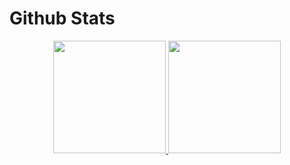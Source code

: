 # Github Stats
<!--
[![GitHub stats](https://github-readme-stats.vercel.app/api?username=nooblyh&count_private=true&show_icons=true&theme=algolia&&include_all_commits=true)](https://github.com/nooblyh/github-readme-stats-1)    [![Top Langs](https://github-readme-stats.vercel.app/api/top-langs/?username=nooblyh&hide=html,css,javascript)](https://github.com/nooblyh/github-readme-stats-1)-->
<p align="center">
  <a href="https://github.com/nooblyh">
    <img height="180em" src="https://github-readme-stats.vercel.app/api?username=nooblyh&count_private=true&show_icons=true&theme=algolia&&include_all_commits=true"/>
    <img height="180em" src="https://github-readme-stats-eight-theta.vercel.app/api/top-langs/?username=nooblyh&hide=html,css,javascript&layout=compact&langs_count=8&theme=algolia"/>
  </a>
</p>

